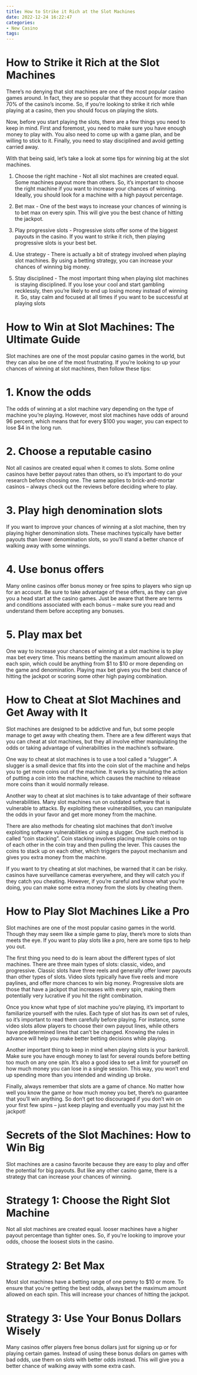 ```yaml
---
title: How to Strike it Rich at the Slot Machines 
date: 2022-12-24 16:22:47
categories:
- New Casino
tags:
---
```



#  How to Strike it Rich at the Slot Machines 

There’s no denying that slot machines are one of the most popular casino games around. In fact, they are so popular that they account for more than 70% of the casino’s income. So, if you’re looking to strike it rich while playing at a casino, then you should focus on playing the slots.

Now, before you start playing the slots, there are a few things you need to keep in mind. First and foremost, you need to make sure you have enough money to play with. You also need to come up with a game plan, and be willing to stick to it. Finally, you need to stay disciplined and avoid getting carried away.

With that being said, let’s take a look at some tips for winning big at the slot machines.

1) Choose the right machine - Not all slot machines are created equal. Some machines payout more than others. So, it’s important to choose the right machine if you want to increase your chances of winning. Ideally, you should look for a machine with a high payout percentage.

2) Bet max - One of the best ways to increase your chances of winning is to bet max on every spin. This will give you the best chance of hitting the jackpot.

3) Play progressive slots - Progressive slots offer some of the biggest payouts in the casino. If you want to strike it rich, then playing progressive slots is your best bet.

4) Use strategy - There is actually a bit of strategy involved when playing slot machines. By using a betting strategy, you can increase your chances of winning big money.

5) Stay disciplined - The most important thing when playing slot machines is staying disciplined. If you lose your cool and start gambling recklessly, then you’re likely to end up losing money instead of winning it. So, stay calm and focused at all times if you want to be successful at playing slots

#  How to Win at Slot Machines: The Ultimate Guide 

Slot machines are one of the most popular casino games in the world, but they can also be one of the most frustrating. If you’re looking to up your chances of winning at slot machines, then follow these tips:

# 1. Know the odds 
The odds of winning at a slot machine vary depending on the type of machine you’re playing. However, most slot machines have odds of around 96 percent, which means that for every $100 you wager, you can expect to lose $4 in the long run.

# 2. Choose a reputable casino 
Not all casinos are created equal when it comes to slots. Some online casinos have better payout rates than others, so it’s important to do your research before choosing one. The same applies to brick-and-mortar casinos – always check out the reviews before deciding where to play.

# 3. Play high denomination slots 
If you want to improve your chances of winning at a slot machine, then try playing higher denomination slots. These machines typically have better payouts than lower denomination slots, so you’ll stand a better chance of walking away with some winnings.

# 4. Use bonus offers 
Many online casinos offer bonus money or free spins to players who sign up for an account. Be sure to take advantage of these offers, as they can give you a head start at the casino games. Just be aware that there are terms and conditions associated with each bonus – make sure you read and understand them before accepting any bonuses.

# 5. Play max bet 
One way to increase your chances of winning at a slot machine is to play max bet every time. This means betting the maximum amount allowed on each spin, which could be anything from $1 to $10 or more depending on the game and denomination. Playing max bet gives you the best chance of hitting the jackpot or scoring some other high paying combination.

#  How to Cheat at Slot Machines and Get Away with It 

Slot machines are designed to be addictive and fun, but some people manage to get away with cheating them. There are a few different ways that you can cheat at slot machines, but they all involve either manipulating the odds or taking advantage of vulnerabilities in the machine’s software.

One way to cheat at slot machines is to use a tool called a “slugger”. A slugger is a small device that fits into the coin slot of the machine and helps you to get more coins out of the machine. It works by simulating the action of putting a coin into the machine, which causes the machine to release more coins than it would normally release.

Another way to cheat at slot machines is to take advantage of their software vulnerabilities. Many slot machines run on outdated software that is vulnerable to attacks. By exploiting these vulnerabilities, you can manipulate the odds in your favor and get more money from the machine.

There are also methods for cheating slot machines that don’t involve exploiting software vulnerabilities or using a slugger. One such method is called “coin stacking”. Coin stacking involves placing multiple coins on top of each other in the coin tray and then pulling the lever. This causes the coins to stack up on each other, which triggers the payout mechanism and gives you extra money from the machine.

If you want to try cheating at slot machines, be warned that it can be risky. casinos have surveillance cameras everywhere, and they will catch you if they catch you cheating. However, if you’re careful and know what you’re doing, you can make some extra money from the slots by cheating them.

#  How to Play Slot Machines Like a Pro 

Slot machines are one of the most popular casino games in the world. Though they may seem like a simple game to play, there’s more to slots than meets the eye. If you want to play slots like a pro, here are some tips to help you out.

The first thing you need to do is learn about the different types of slot machines. There are three main types of slots: classic, video, and progressive. Classic slots have three reels and generally offer lower payouts than other types of slots. Video slots typically have five reels and more paylines, and offer more chances to win big money. Progressive slots are those that have a jackpot that increases with every spin, making them potentially very lucrative if you hit the right combination.

Once you know what type of slot machine you’re playing, it’s important to familiarize yourself with the rules. Each type of slot has its own set of rules, so it’s important to read them carefully before playing. For instance, some video slots allow players to choose their own payout lines, while others have predetermined lines that can’t be changed. Knowing the rules in advance will help you make better betting decisions while playing.

Another important thing to keep in mind when playing slots is your bankroll. Make sure you have enough money to last for several rounds before betting too much on any one spin. It’s also a good idea to set a limit for yourself on how much money you can lose in a single session. This way, you won’t end up spending more than you intended and winding up broke.

Finally, always remember that slots are a game of chance. No matter how well you know the game or how much money you bet, there’s no guarantee that you’ll win anything. So don’t get too discouraged if you don’t win on your first few spins – just keep playing and eventually you may just hit the jackpot!

#  Secrets of the Slot Machines: How to Win Big

Slot machines are a casino favorite because they are easy to play and offer the potential for big payouts. But like any other casino game, there is a strategy that can increase your chances of winning.

# Strategy 1: Choose the Right Slot Machine

Not all slot machines are created equal. looser machines have a higher payout percentage than tighter ones. So, if you're looking to improve your odds, choose the loosest slots in the casino.

# Strategy 2: Bet Max

Most slot machines have a betting range of one penny to $10 or more. To ensure that you're getting the best odds, always bet the maximum amount allowed on each spin. This will increase your chances of hitting the jackpot.

# Strategy 3: Use Your Bonus Dollars Wisely

Many casinos offer players free bonus dollars just for signing up or for playing certain games. Instead of using these bonus dollars on games with bad odds, use them on slots with better odds instead. This will give you a better chance of walking away with some extra cash.